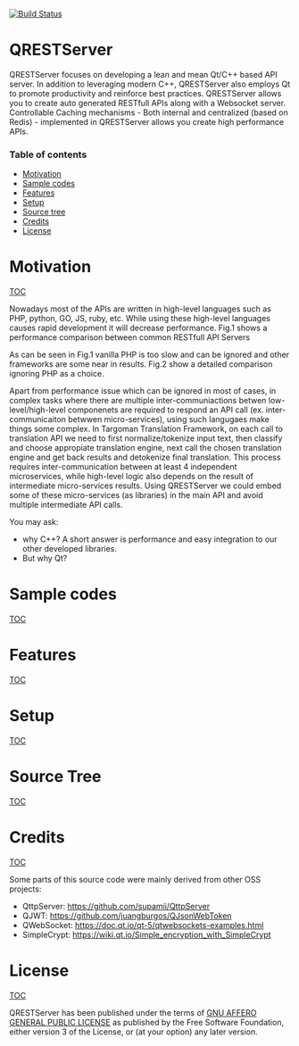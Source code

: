 [![Build Status](https://travis-ci.org/Targoman/QRESTServer.svg?branch=master)](https://travis-ci.org/Targoman/QRESTServer)

# QRESTServer

 QRESTServer focuses on developing a lean and mean Qt/C++ based API server.
 In addition to leveraging modern C++, QRESTServer also employs Qt to promote productivity and reinforce best practices.
 QRESTServer allows you to create auto generated RESTfull APIs along with a Websocket server.
 Controllable Caching mechanisms - Both internal and centralized (based on Redis) - implemented in QRESTServer allows you create high performance APIs.

 ### Table of contents
- [Motivation](#motivation)
- [Sample codes](#sample-codes)
- [Features](#features)
- [Setup](#setup)
- [Source tree](#source-tree)
- [Credits](#credits)
- [License](#license)


 # Motivation
 [TOC](#table-of-contents)

 Nowadays most of the APIs are written in high-level languages such as PHP, python, GO, JS, ruby, etc.
 While using these high-level languages causes rapid development it will decrease performance.
 Fig.1 shows a performance comparison between common RESTfull API Servers

 As can be seen in Fig.1 vanilla PHP is too slow and can be ignored and other frameworks are some near in results.
 Fig.2 show a detailed comparison ignoring PHP as a choice.


 Apart from performance issue which can be ignored in most of cases, in complex tasks where there are multiple
 inter-communiactions betwen low-level/high-level componenets are required to respond an API call
 (ex. inter-communicaiton betwwen micro-services), using such langugaes make things some complex.
 In Targoman Translation Framework, on each call to translation API we need to first normalize/tokenize input text,
 then classify and choose appropiate translation engine, next call the chosen translation engine and get back results
 and detokenize final translation. This process requires inter-communication between at least 4 independent microservices,
 while high-level logic also depends on the result of intermediate micro-services results. Using QRESTServer we could
 embed some of these micro-services (as libraries) in the main API and avoid multiple intermediate API calls.

 You may ask:
 * why C++? A short answer is performance and easy integration to our other developed libraries.
 * But why Qt?

 # Sample codes
[TOC](#table-of-contents)

 # Features
[TOC](#table-of-contents)

# Setup
[TOC](#table-of-contents)


# Source Tree
 [TOC](#table-of-contents)

# Credits 
 [TOC](#table-of-contents)
 
 Some parts of this source code were mainly derived from other OSS projects: 
 * QttpServer: https://github.com/supamii/QttpServer 
 * QJWT: https://github.com/juangburgos/QJsonWebToken
 * QWebSocket: https://doc.qt.io/qt-5/qtwebsockets-examples.html
 * SimpleCrypt: https://wiki.qt.io/Simple_encryption_with_SimpleCrypt

# License
[TOC](#table-of-contents)

QRESTServer has been published under the terms of [GNU AFFERO GENERAL PUBLIC LICENSE](./LICENSE) as published by the Free Software Foundation, either version 3 of the License, or (at your option) any later version.




